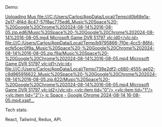 Demo:


[Uploading Mus<?xml version="1.0" encoding="UTF-8"?>
<playlist xmlns="http://xspf.org/ns/0/" xmlns:vlc="http://www.videolan.org/vlc/playlist/ns/0/" version="1">
	<title>Lista de reproducción</title>
	<trackList>
		<track>
			<location>file:///C:/Users/Carlos/AppData/Local/Temp/d0b68e1a-2e17-4f4d-8c47-57f8ac775ed6_Music%20Space%20-%20Google%20Chrome%202024-08-14%2016-08-05.zip.ed6/Music%20Space%20-%20Google%20Chrome%202024-08-14%2016-08-05.mp4</location>
			<title>Music Space - Google Chrome</title>
			<creator>Microsoft Game DVR</creator>
			<duration>51797</duration>
			<extension application="http://www.videolan.org/vlc/playlist/0">
				<vlc:id>0</vlc:id>
			</extension>
		</track>
		<track>
			<location>file:///C:/Users/Carlos/AppData/Local/Temp/b9795866-7f0e-4cc5-86fd-ecfe5cec0f9a_Music%20Space%20-%20Google%20Chrome%202024-08-14%2016-08-05.zip.f9a/Music%20Space%20-%20Google%20Chrome%202024-08-14%2016-08-05.mp4</location>
			<title>Music Space - Google Chrome</title>
			<creator>Microsoft Game DVR</creator>
			<duration>51797</duration>
			<extension application="http://www.videolan.org/vlc/playlist/0">
				<vlc:id>1</vlc:id>
			</extension>
		</track>
		<track>
			<location>file:///C:/Users/Carlos/AppData/Local/Temp/739e2df2-c680-4555-ae02-c9d965916622_Music%20Space%20-%20Google%20Chrome%202024-08-14%2016-08-05.zip.622/Music%20Space%20-%20Google%20Chrome%202024-08-14%2016-08-05.mp4</location>
			<title>Music Space - Google Chrome</title>
			<creator>Microsoft Game DVR</creator>
			<duration>51797</duration>
			<extension application="http://www.videolan.org/vlc/playlist/0">
				<vlc:id>2</vlc:id>
			</extension>
		</track>
	</trackList>
	<extension application="http://www.videolan.org/vlc/playlist/0">
		<vlc:item tid="0"/>
		<vlc:item tid="1"/>
		<vlc:item tid="2"/>
	</extension>
</playlist>
ic Space - Google Chrome 2024-08-14 16-08-05.mp4.xspf…]()

Tech stats:

React,
Tailwind,
Redux,
API.
